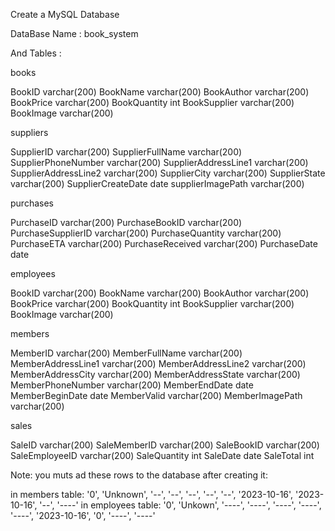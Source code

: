 Create a MySQL Database

DataBase Name : book_system

And Tables :

books

BookID varchar(200) 
BookName varchar(200) 
BookAuthor varchar(200) 
BookPrice varchar(200) 
BookQuantity int 
BookSupplier varchar(200) 
BookImage varchar(200)


suppliers

SupplierID varchar(200) 
SupplierFullName varchar(200) 
SupplierPhoneNumber varchar(200) 
SupplierAddressLine1 varchar(200) 
SupplierAddressLine2 varchar(200) 
SupplierCity varchar(200) 
SupplierState varchar(200) 
SupplierCreateDate date 
supplierImagePath varchar(200)

purchases

PurchaseID varchar(200) 
PurchaseBookID varchar(200) 
PurchaseSupplierID varchar(200) 
PurchaseQuantity varchar(200) 
PurchaseETA varchar(200) 
PurchaseReceived varchar(200) 
PurchaseDate date

employees

BookID varchar(200) 
BookName varchar(200) 
BookAuthor varchar(200) 
BookPrice varchar(200) 
BookQuantity int 
BookSupplier varchar(200) 
BookImage varchar(200)

members

MemberID varchar(200) 
MemberFullName varchar(200) 
MemberAddressLine1 varchar(200) 
MemberAddressLine2 varchar(200) 
MemberAddressCity varchar(200) 
MemberAddressState varchar(200) 
MemberPhoneNumber varchar(200) 
MemberEndDate date 
MemberBeginDate date 
MemberValid varchar(200) 
MemberImagePath varchar(200)

sales

SaleID varchar(200) 
SaleMemberID varchar(200) 
SaleBookID varchar(200) 
SaleEmployeeID varchar(200) 
SaleQuantity int 
SaleDate date 
SaleTotal int


Note:
you muts ad these rows to the database after creating it:

in members table: '0', 'Unknown', '--', '--', '--', '--', '--', '2023-10-16', '2023-10-16', '--', '----'
in employees table: '0', 'Unkown', '----', '----', '----', '----', '----', '2023-10-16', '0', '----', '----'